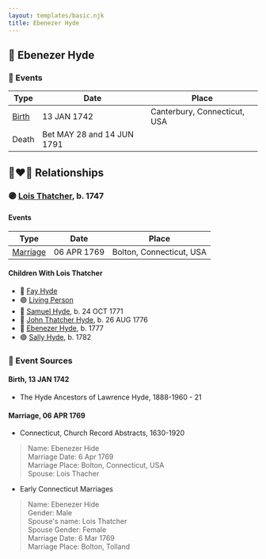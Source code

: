 ```yaml
---
layout: templates/basic.njk
title: Ebenezer Hyde
---
```

## 🔵 Ebenezer Hyde

### 📆 Events

Type | Date | Place
------ | ------ | ------
[Birth](#event-16d79ecf-9559-4b24-b7ea-6ffe18514c8e) | 13 JAN 1742 | Canterbury, Connecticut, USA
Death | Bet MAY 28 and 14 JUN 1791 |

## 👩‍❤️‍👨 Relationships

### 🟣 [Lois Thatcher](/people/9/92113144), b. 1747

#### Events

Type | Date | Place
------ | ------ | ------
[Marriage](#event-f496b583-062b-4df2-a18f-8be0dcb1a00b) | 06 APR 1769 | Bolton, Connecticut, USA
#### Children With Lois Thatcher
* 🔵 [Fay Hyde](/people/8/87942653)
* 🟣 [Living Person](/people/9/99413171)
* 🔵 [Samuel Hyde](/people/9/99101312), b. 24 OCT 1771
* 🔵 [John Thatcher Hyde](/people/3/3310224), b. 26 AUG 1776
* 🔵 [Ebenezer Hyde](/people/9/92367136), b. 1777
* 🟣 [Sally Hyde](/people/9/93954178), b. 1782
### 📰 Event Sources

#### <a id="event-16d79ecf-9559-4b24-b7ea-6ffe18514c8e"></a> Birth, 13 JAN 1742
* The Hyde Ancestors of Lawrence Hyde, 1888-1960  - 21

#### <a id="event-f496b583-062b-4df2-a18f-8be0dcb1a00b"></a> Marriage, 06 APR 1769
* Connecticut, Church Record Abstracts, 1630-1920
>   
  > Name: Ebenezer Hide  
  > Marriage Date: 6 Apr 1769  
  > Marriage Place: Bolton, Connecticut, USA  
  > Spouse: Lois Thacher
* Early Connecticut Marriages
>   
  > Name: Ebenezer Hide  
  > Gender: Male  
  > Spouse's name: Lois Thatcher  
  > Spouse Gender: Female  
  > Marriage Date: 6 Mar 1769  
  > Marriage Place: Bolton, Tolland